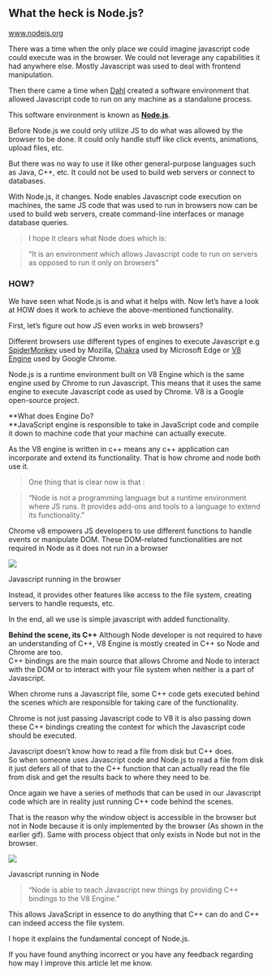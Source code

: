 ## What the heck is Node.js?

www.nodejs.org

There was a time when the only place we could imagine javascript code could execute was in the browser. We could not leverage any capabilities it had anywhere else. Mostly Javascript was used to deal with frontend manipulation.

Then there came a time when [Dahl](https://en.wikipedia.org/wiki/Ryan_Dahl) created a software environment that allowed Javascript code to run on any machine as a standalone process.

This software environment is known as [**Node.js**](https://nodejs.org/en/).

Before Node.js we could only utilize JS to do what was allowed by the browser to be done. It could only handle stuff like click events, animations, upload files, etc.

But there was no way to use it like other general-purpose languages such as Java, C++, etc. It could not be used to build web servers or connect to databases.

With Node.js, it changes. Node enables Javascript code execution on machines, the same JS code that was used to run in browsers now can be used to build web servers, create command-line interfaces or manage database queries.

> I hope it clears what Node does which is:

> “It is an environment which allows Javascript code to run on servers as opposed to run it only on browsers”

### HOW?

We have seen what Node.js is and what it helps with. Now let’s have a look at HOW does it work to achieve the above-mentioned functionality.

First, let’s figure out how JS even works in web browsers?

Different browsers use different types of engines to execute Javascript e.g [SpiderMonkey](https://developer.mozilla.org/en-US/docs/Mozilla/Projects/SpiderMonkey) used by Mozilla, [Chakra](https://github.com/microsoft/ChakraCore) used by Microsoft Edge or [V8 Engine](https://github.com/microsoft/ChakraCore) used by Google Chrome.

Node.js is a runtime environment built on V8 Engine which is the same engine used by Chrome to run Javascript. This means that it uses the same engine to execute Javascript code as used by Chrome. V8 is a Google open-source project.

**What does Engine Do?  
**JavaScript engine is responsible to take in JavaScript code and compile it down to machine code that your machine can actually execute.

As the V8 engine is written in c++ means any c++ application can incorporate and extend its functionality. That is how chrome and node both use it.

> One thing that is clear now is that :

> “Node is not a programming language but a runtime environment where JS runs. It provides add-ons and tools to a language to extend its functionality.”

Chrome v8 empowers JS developers to use different functions to handle events or manipulate DOM. These DOM-related functionalities are not required in Node as it does not run in a browser

![](https://cdn.hashnode.com/res/hashnode/image/upload/v1655590100322/LHhQWpNfZ.gif)

Javascript running in the browser

Instead, it provides other features like access to the file system, creating servers to handle requests, etc.

In the end, all we use is simple javascript with added functionality.

**Behind the scene, its C++** Although Node developer is not required to have an understanding of C++, V8 Engine is mostly created in C++ so Node and Chrome are too.   
C++ bindings are the main source that allows Chrome and Node to interact with the DOM or to interact with your file system when neither is a part of Javascript.

When chrome runs a Javascript file, some C++ code gets executed behind the scenes which are responsible for taking care of the functionality.

Chrome is not just passing Javascript code to V8 it is also passing down these C++ bindings creating the context for which the Javascript code should be executed.

Javascript doesn’t know how to read a file from disk but C++ does.  
So when someone uses Javascript code and Node.js to read a file from disk it just defers all of that to the C++ function that can actually read the file from disk and get the results back to where they need to be.

Once again we have a series of methods that can be used in our Javascript code which are in reality just running C++ code behind the scenes.

That is the reason why the window object is accessible in the browser but not in Node because it is only implemented by the browser (As shown in the earlier gif). Same with process object that only exists in Node but not in the browser.

![](https://cdn.hashnode.com/res/hashnode/image/upload/v1655590103007/pV8dB1WOJ.gif)

Javascript running in Node

> “Node is able to teach Javascript new things by providing C++ bindings to the V8 Engine.”

This allows JavaScript in essence to do anything that C++ can do and C++ can indeed access the file system.

I hope it explains the fundamental concept of Node.js.

If you have found anything incorrect or you have any feedback regarding how may I improve this article let me know.